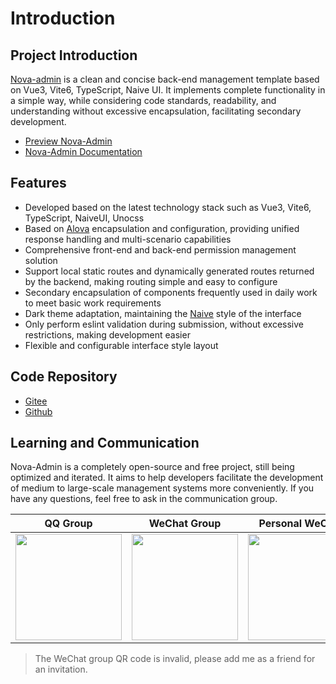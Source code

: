 # Introduction

## Project Introduction

[Nova-admin](https://github.com/chansee97/nova-admin) is a clean and concise back-end management template based on Vue3, Vite6, TypeScript, Naive UI. It implements complete functionality in a simple way, while considering code standards, readability, and understanding without excessive encapsulation, facilitating secondary development.

- [Preview Nova-Admin](https://nova-admin-site.netlify.app/)
- [Nova-Admin Documentation](https://nova-admin-docs.netlify.app/)

## Features

- Developed based on the latest technology stack such as Vue3, Vite6, TypeScript, NaiveUI, Unocss
- Based on [Alova](https://alova.js.org/) encapsulation and configuration, providing unified response handling and multi-scenario capabilities
- Comprehensive front-end and back-end permission management solution
- Support local static routes and dynamically generated routes returned by the backend, making routing simple and easy to configure
- Secondary encapsulation of components frequently used in daily work to meet basic work requirements
- Dark theme adaptation, maintaining the [Naive](https://github.com/tusen-ai/naive-ui) style of the interface
- Only perform eslint validation during submission, without excessive restrictions, making development easier
- Flexible and configurable interface style layout

## Code Repository

- [Gitee](https://gitee.com/chansee97/nova-admin)
- [Github](https://github.com/chansee97/nova-admin)

## Learning and Communication

Nova-Admin is a completely open-source and free project, still being optimized and iterated. It aims to help developers facilitate the development of medium to large-scale management systems more conveniently. If you have any questions, feel free to ask in the communication group.

| QQ Group | WeChat Group | Personal WeChat |
| :--: |:--: |:--: |
| <img src="https://cdn.jsdelivr.net/gh/chansee97/static/nova-admin/q-group.png" width=170> | <img src="https://cdn.jsdelivr.net/gh/chansee97/static/nova-admin/wx-group.png" width=170>|<img src="https://cdn.jsdelivr.net/gh/chansee97/static/wechat.png" width=170>|

> The WeChat group QR code is invalid, please add me as a friend for an invitation.
